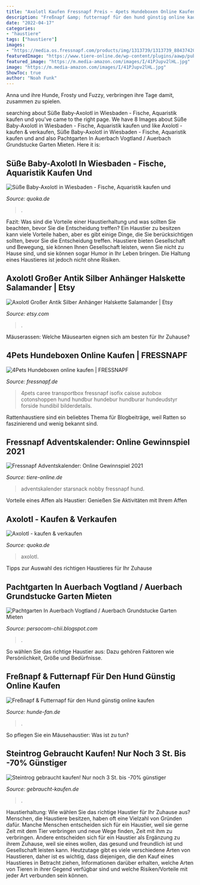 ```yaml
---
title: "Axolotl Kaufen Fressnapf Preis ~ 4pets Hundeboxen Online Kaufen"
description: "Freßnapf &amp; futternapf für den hund günstig online kaufen"
date: "2022-04-17"
categories:
- "haustiere"
tags: ["haustiere"]
images:
- "https://media.os.fressnapf.com/products/img/1313739/1313739_8843742074581.jpg?t=prod_s"
featuredImage: "https://www.tiere-online.de/wp-content/plugins/aawp/public/image.php?url=aHR0cHM6Ly9tLm1lZGlhLWFtYXpvbi5jb20vaW1hZ2VzL0kvNTFCdHYrelc2akwuanBn"
featured_image: "https://m.media-amazon.com/images/I/41PJupv2lHL.jpg"
image: "https://m.media-amazon.com/images/I/41PJupv2lHL.jpg"
ShowToc: true
author: "Noah Funk"
---
```



Anna und ihre Hunde, Frosty und Fuzzy, verbringen ihre Tage damit, zusammen zu spielen.

	

		
searching about Süße Baby-Axolotl in Wiesbaden - Fische, Aquaristik kaufen und you've came to the right page. We have 8 Images about Süße Baby-Axolotl in Wiesbaden - Fische, Aquaristik kaufen und like Axolotl - kaufen &amp; verkaufen, Süße Baby-Axolotl in Wiesbaden - Fische, Aquaristik kaufen und and also Pachtgarten In Auerbach Vogtland / Auerbach Grundstucke Garten Mieten. Here it is:
		
    
## Süße Baby-Axolotl In Wiesbaden - Fische, Aquaristik Kaufen Und

<img loading=lazy src="http://bild0.qimage.de/suesse-baby-axolotl-foto-bild-78919070.jpg" onerror="this.onerror=null;this.src='https://tse1.mm.bing.net/th?id=OIP.XT_EcNt7C5gh841NQYxRKAHaFj&amp;pid=15.1';" alt="Süße Baby-Axolotl in Wiesbaden - Fische, Aquaristik kaufen und">

_Source: quoka.de_

>. 

	

Fazit: Was sind die Vorteile einer Haustierhaltung und was sollten Sie beachten, bevor Sie die Entscheidung treffen?
Ein Haustier zu besitzen kann viele Vorteile haben, aber es gibt einige Dinge, die Sie berücksichtigen sollten, bevor Sie die Entscheidung treffen. Haustiere bieten Gesellschaft und Bewegung, sie können Ihnen Gesellschaft leisten, wenn Sie nicht zu Hause sind, und sie können sogar Humor in Ihr Leben bringen. Die Haltung eines Haustieres ist jedoch nicht ohne Risiken.

    
## Axolotl Großer Antik Silber Anhänger Halskette Salamander | Etsy

<img loading=lazy src="https://i.etsystatic.com/20137367/r/il/d9b6b2/3237100453/il_1588xN.3237100453_qs0v.jpg" onerror="this.onerror=null;this.src='https://tse2.mm.bing.net/th?id=OIP.5dxU59eNVLZDOF4bhgZPegHaKS&amp;pid=15.1';" alt="Axolotl Großer Antik Silber Anhänger Halskette Salamander | Etsy">

_Source: etsy.com_

>. 

	

Mäuserassen: Welche Mäusearten eignen sich am besten für Ihr Zuhause?

    
## 4Pets Hundeboxen Online Kaufen | FRESSNAPF

<img loading=lazy src="https://media.os.fressnapf.com/products/img/1313739/1313739_8843742074581.jpg?t=prod_s" onerror="this.onerror=null;this.src='https://tse4.mm.bing.net/th?id=OIP.kmc0xmjkBxZgc6eV_kk_7wAAAA&amp;pid=15.1';" alt="4Pets Hundeboxen online kaufen | FRESSNAPF">

_Source: fressnapf.de_

>4pets caree transportbox fressnapf isofix caisse autobox cotonshoppen hund hundbur hundebur hundburar hundeudstyr forside hundibil bilderdetails. 

	

Rattenhaustiere sind ein beliebtes Thema für Blogbeiträge, weil Ratten so faszinierend und wenig bekannt sind.

    
## Fressnapf Adventskalender: Online Gewinnspiel 2021

<img loading=lazy src="https://www.tiere-online.de/wp-content/plugins/aawp/public/image.php?url=aHR0cHM6Ly9tLm1lZGlhLWFtYXpvbi5jb20vaW1hZ2VzL0kvNTFCdHYrelc2akwuanBn" onerror="this.onerror=null;this.src='https://tse1.mm.bing.net/th?id=OIP.ExrEYDdGCvMOiNu_NkB5vAAAAA&amp;pid=15.1';" alt="Fressnapf Adventskalender: Online Gewinnspiel 2021">

_Source: tiere-online.de_

>adventskalender starsnack nobby fressnapf hund. 

	

Vorteile eines Affen als Haustier: Genießen Sie Aktivitäten mit Ihrem Affen

    
## Axolotl - Kaufen &amp; Verkaufen

<img loading=lazy src="https://pic0.qimage.de/96/70/79/s247797096.jpg" onerror="this.onerror=null;this.src='https://tse4.mm.bing.net/th?id=OIP.4jX380BEywRqV8HIemDs2gAAAA&amp;pid=15.1';" alt="Axolotl - kaufen &amp; verkaufen">

_Source: quoka.de_

>axolotl. 

	

Tipps zur Auswahl des richtigen Haustieres für Ihr Zuhause

    
## Pachtgarten In Auerbach Vogtland / Auerbach Grundstucke Garten Mieten

<img loading=lazy src="https://lh6.googleusercontent.com/proxy/r9xEiCtucinYi4m8bFhTCSzmFosKc9SwtBFpLWm-I9Wd6e6HZ6aNWcfHnx1uTCANZ_c_a8iDqfOXCcD3sTyTNunGaRtkm7yG72SXQh-d0rqT6nbnvg=w1200-h630-p-k-no-nu" onerror="this.onerror=null;this.src='https://tse3.mm.bing.net/th?id=OIP.jQQaM3ymyC_H0ANRsSXOOQAAAA&amp;pid=15.1';" alt="Pachtgarten In Auerbach Vogtland / Auerbach Grundstucke Garten Mieten">

_Source: persocom-chii.blogspot.com_

>. 

	

So wählen Sie das richtige Haustier aus: Dazu gehören Faktoren wie Persönlichkeit, Größe und Bedürfnisse.

    
## Freßnapf &amp; Futternapf Für Den Hund Günstig Online Kaufen

<img loading=lazy src="https://m.media-amazon.com/images/I/41PJupv2lHL.jpg" onerror="this.onerror=null;this.src='https://tse2.mm.bing.net/th?id=OIP.dH8kbyf8CM3d4OWQvrnN0gHaFh&amp;pid=15.1';" alt="Freßnapf &amp; Futternapf für den Hund günstig online kaufen">

_Source: hunde-fan.de_

>. 

	

So pflegen Sie ein Mäusehaustier: Was ist zu tun?

    
## Steintrog Gebraucht Kaufen! Nur Noch 3 St. Bis -70% Günstiger

<img loading=lazy src="https://i.ebayimg.com/00/s/MTE0MlgxNjAw/z/8EwAAOSwwkZfs4VA/$_57.JPG" onerror="this.onerror=null;this.src='https://tse2.mm.bing.net/th?id=OIP.18AymMjPHzNAIiZaHigJzgHaFS&amp;pid=15.1';" alt="Steintrog gebraucht kaufen! Nur noch 3 St. bis -70% günstiger">

_Source: gebraucht-kaufen.de_

>. 

	

Haustierhaltung: Wie wählen Sie das richtige Haustier für Ihr Zuhause aus?
Menschen, die Haustiere besitzen, haben oft eine Vielzahl von Gründen dafür. Manche Menschen entscheiden sich für ein Haustier, weil sie gerne Zeit mit dem Tier verbringen und neue Wege finden, Zeit mit ihm zu verbringen. Andere entscheiden sich für ein Haustier als Ergänzung zu ihrem Zuhause, weil sie eines wollen, das gesund und freundlich ist und Gesellschaft leisten kann. Heutzutage gibt es viele verschiedene Arten von Haustieren, daher ist es wichtig, dass diejenigen, die den Kauf eines Haustieres in Betracht ziehen, Informationen darüber erhalten, welche Arten von Tieren in ihrer Gegend verfügbar sind und welche Risiken/Vorteile mit jeder Art verbunden sein können.

